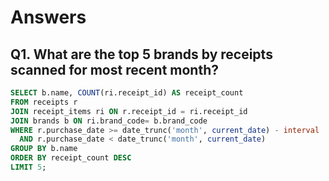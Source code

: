 # Answers

## Q1. What are the top 5 brands by receipts scanned for most recent month?

```sql
SELECT b.name, COUNT(ri.receipt_id) AS receipt_count
FROM receipts r
JOIN receipt_items ri ON r.receipt_id = ri.receipt_id
JOIN brands b ON ri.brand_code= b.brand_code
WHERE r.purchase_date >= date_trunc('month', current_date) - interval '1 month'
  AND r.purchase_date < date_trunc('month', current_date)
GROUP BY b.name
ORDER BY receipt_count DESC
LIMIT 5;

```

